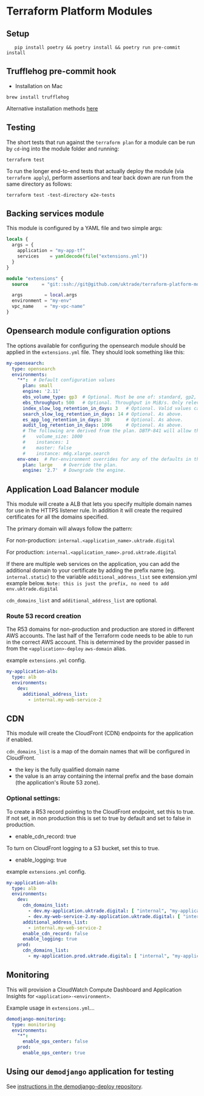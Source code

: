 # Terraform Platform Modules

## Setup

```shell
   pip install poetry && poetry install && poetry run pre-commit install
```

## Trufflehog pre-commit hook

- Installation on Mac

```shell
brew install trufflehog
```

Alternative installation methods [here](https://github.com/trufflesecurity/trufflehog)

## Testing

The short tests that run against the `terraform plan` for a module can be run by `cd`-ing into the module folder and running:

```shell
terraform test
```

To run the longer end-to-end tests that actually deploy the module (via `terraform apply`), perform assertions and tear back down are run from the 
same directory as follows:

```shell
terraform test -test-directory e2e-tests
```

## Backing services module

This module is configured by a YAML file and two simple args:

```terraform
locals {
  args = {
    application = "my-app-tf"
    services    = yamldecode(file("extensions.yml"))
  }
}

module "extensions" {
  source     = "git::ssh://git@github.com/uktrade/terraform-platform-modules.git//extensions?depth=1&ref=main"

  args        = local.args
  environment = "my-env"
  vpc_name    = "my-vpc-name"
}
```

## Opensearch module configuration options

The options available for configuring the opensearch module should be applied in the `extensions.yml` file. They 
should look something like this:

```yaml
my-opensearch:
  type: opensearch
  environments:
    "*":  # Default configuration values
      plan: small
      engine: '2.11'
      ebs_volume_type: gp3  # Optional. Must be one of: standard, gp2, gp3, io1, io2, sc1 or st1. Defaults to gp2.
      ebs_throughput: 500   # Optional. Throughput in MiB/s. Only relevant for volume type gp3. Defaults to 250 MiB/s.
      index_slow_log_retention_in_days: 3   # Optional. Valid values can be found here: https://registry.terraform.io/providers/hashicorp/aws/latest/docs/resources/cloudwatch_log_group#retention_in_days
      search_slow_log_retention_in_days: 14 # Optional. As above.
      es_app_log_retention_in_days: 30      # Optional. As above.
      audit_log_retention_in_days: 1096     # Optional. As above.
      # The following are derived from the plan. DBTP-841 will allow them to be overriden here.
      #    volume_size: 1000
      #    instances: 1
      #    master: false
      #    instance: m6g.xlarge.search
    env-one:  # Per-environment overrides for any of the defaults in the previous section
      plan: large    # Override the plan.
      engine: '2.7'  # Downgrade the engine.
```

## Application Load Balancer module

This module will create a ALB that lets you specify multiple domain names for use in the HTTPS listener rule.  In addition it will create the required certificates for all the domains specified.

The primary domain will always follow the pattern:

For non-production: `internal.<application_name>.uktrade.digital`

For production: `internal.<application_name>.prod.uktrade.digital`



If there are multiple web services on the application, you can add the additional domain to your certificate by adding the prefix name (eg. `internal.static`) to the variable `additional_address_list` see extension.yml example below.  `Note: this is just the prefix, no need to add env.uktrade.digital`

`cdn_domains_list` and `additional_address_list` are optional.

### Route 53 record creation

The R53 domains for non-production and production are stored in different AWS accounts.  The last half of the Terraform code needs to be able to run in the correct AWS account.  This is determined by the provider passed in from the `<application>-deploy` `aws-domain` alias.

example `extensions.yml` config.

```yaml
my-application-alb:
  type: alb
  environments:
    dev: 
      additional_address_list:
        - internal.my-web-service-2
```

## CDN

This module will create the CloudFront (CDN) endpoints for the application if enabled.

`cdn_domains_list` is a map of the domain names that will be configured in CloudFront.
* the key is the fully qualified domain name
* the value is an array containing the internal prefix and the base domain (the application's Route 53 zone).  

### Optional settings:

To create a R53 record pointing to the CloudFront endpoint, set this to true.  If not set, in non production this is set to true by default and set to false in production.
- enable_cdn_record: true

To turn on CloudFront logging to a S3 bucket, set this to true.
- enable_logging: true

example `extensions.yml` config.

```yaml
my-application-alb:
  type: alb
  environments:
    dev: 
      cdn_domains_list:
        - dev.my-application.uktrade.digital: [ "internal", "my-application.uktrade.digital" ] 
        - dev.my-web-service-2.my-application.uktrade.digital: [ "internal.my-web-service-2", "my-application.uktrade.digital" ]
      additional_address_list:
        - internal.my-web-service-2
      enable_cdn_record: false
      enable_logging: true
    prod:
      cdn_domains_list: 
        - my-application.prod.uktrade.digital: [ "internal", "my-application.prod.uktrade.digital" ]
```

## Monitoring

This will provision a CloudWatch Compute Dashboard and Application Insights for `<application>-<environment>`.

Example usage in `extensions.yml`...

```yaml
demodjango-monitoring:
  type: monitoring
  environments:
    "*":
      enable_ops_center: false
    prod:
      enable_ops_center: true
```

## Using our `demodjango` application for testing

See [instructions in the demodjango-deploy repository](https://github.com/uktrade/demodjango-deploy/tree/main#deploying-a-new-environment).
